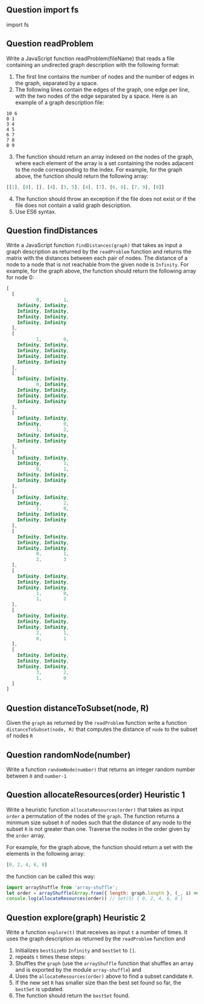 ## Question import fs

import fs

## Question readProblem

Write a JavaScript function readProblem(fileName) that reads a file containing an undirected graph description with the following format:

1. The first line contains the number of nodes and the number of edges in the graph, separated by a space.
2. The following lines contain the edges of the graph, one edge per line, 
with the two nodes of the edge separated by a space. Here is an example of a graph description file:

  ```
  10 6
  0 1
  3 4
  4 5
  6 7
  7 8
  8 9
  ```
3. The function should return an array indexed on the  nodes of the graph, 
where each element of the array is a set containing the nodes adjacent to the node corresponding to the index. 
For example, for the graph above, the function should return the following array:

  ```js
  [[1], [0], [], [4], [3, 5], [4], [7], [6, 8], [7, 9], [8]]
  ```
4. The function should throw an exception if the file does not exist or if the file does not contain a valid graph description.
5. Use ES6 syntax.

## Question findDistances

Write a JavaScript function `findDistances(graph)` that takes as input a graph description as returned by the `readProblem` function and returns the matrix with the distances between each pair of nodes. The distance of a node to a node that is not reachable from the given node is `Infinity`. For example, for the graph above, the function should return the following array for node 0:


```js
[
  [
           0,        1,
    Infinity, Infinity,
    Infinity, Infinity,
    Infinity, Infinity,
    Infinity, Infinity
  ],
  [
           1,        0,
    Infinity, Infinity,
    Infinity, Infinity,
    Infinity, Infinity,
    Infinity, Infinity
  ],
  [
    Infinity, Infinity,
           0, Infinity,
    Infinity, Infinity,
    Infinity, Infinity,
    Infinity, Infinity
  ],
  [
    Infinity, Infinity,
    Infinity,        0,
           1,        2,
    Infinity, Infinity,
    Infinity, Infinity
  ],
  [
    Infinity, Infinity,
    Infinity,        1,
           0,        1,
    Infinity, Infinity,
    Infinity, Infinity
  ],
  [
    Infinity, Infinity,
    Infinity,        2,
           1,        0,
    Infinity, Infinity,
    Infinity, Infinity
  ],
  [
    Infinity, Infinity,
    Infinity, Infinity,
    Infinity, Infinity,
           0,        1,
           2,        3
  ],
  [
    Infinity, Infinity,
    Infinity, Infinity,
    Infinity, Infinity,
           1,        0,
           1,        2
  ],
  [
    Infinity, Infinity,
    Infinity, Infinity,
    Infinity, Infinity,
           2,        1,
           0,        1
  ],
  [
    Infinity, Infinity,
    Infinity, Infinity,
    Infinity, Infinity,
           3,        2,
           1,        0
  ]
]
```

## Question distanceToSubset(node, R)

Given the `graph` as returned by the `readProblem` function write a  function `distanceToSubset(node, R)` that computes the distance of `node` to the subset of nodes `R`

## Question randomNode(number)

Write a function `randomNode(number)` that returns an integer random number between `0` and `number-1`


## Question allocateResources(order) Heuristic 1

Write a heuristic function `allocateResources(order)` that takes 
as input `order` a permutation of the nodes of the `graph`. 
The function returns a minimum size subset `R` of nodes such that the 
distance of any node to the subset `R` is not greater than one. 
Traverse the nodes in the order given by the `order` array. 

For example, for the graph above, the function should return a set with the elements in the following array:

```js
[0, 2, 4, 6, 8]
```

the function can be called this way:

```js
import arrayShuffle from 'array-shuffle';
let order = arrayShuffle(Array.from({ length: graph.length }, (_, i) => i))
console.log(allocateResources(order)) // Set(5) { 0, 2, 4, 6, 8 }
```

## Question explore(graph) Heuristic 2

Write a function `explore(t)` that receives as input `t` a number of times. It uses the graph description as returned by the `readProblem` function and  

1. Initializes `bestSize`to `Infinity` and `bestSet` to `[]`.
2. repeats `t` times these steps:
  1. Shuffles the `graph` (use the `arrayShuffle` function that shuffles an array and is exported by the module `array-shuffle`) and 
  2. Uses the `allocateResources(order)` above to find a subset candidate `R`.
  3. If the new set `R` has smaller size than the best set found so far, the `bestSet` is updated.
3. The function should return the `bestSet` found.